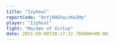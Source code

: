 ```yaml
---
title: "Izyheal"
reportCode: "8xYj6HGhaczKw1My"
player: "Izyheal"
fight: "Maiden of Virtue"
date: 2021-09-08T20:17:22.766000+00:00
---
```

